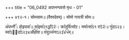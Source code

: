 +++
title = "06_0492 अपघ्नन्पवसे मृधः - 01"

+++
४९२-१। सोमसाम॥ (वैश्वदेवम्)। सोमो गायत्री सोमः॥

अ꣥पघ्नौ꣤꣯। होइपावा꣥॥ सा꣡इमा꣢ऽ१र्द्धाऽ᳒२ः᳒। क्रा꣡तुवि꣢त्सोऱ। ममा꣡त्सा꣢ऽ१ राऽ᳒२ः᳒॥ नु꣡दाऽ२३। स्वा꣡ऽ२᳐दा꣣ऽ२३४औ꣥꣯हो꣯वा॥ व꣢युञ्ज꣡नाऽ२३꣡४꣡५꣡म्॥
